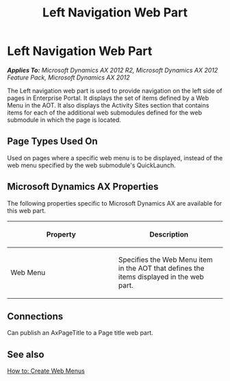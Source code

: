 ﻿---
title: Left Navigation Web Part
TOCTitle: Left Navigation
ms:assetid: 6bd6a4d1-b576-4ffb-9a71-bf2cc9831ea1
ms:mtpsurl: https://msdn.microsoft.com/en-us/library/Cc556796(v=AX.60)
ms:contentKeyID: 35245371
ms.date: 11/07/2012
mtps_version: v=AX.60
---

# Left Navigation Web Part 


_**Applies To:** Microsoft Dynamics AX 2012 R2, Microsoft Dynamics AX 2012 Feature Pack, Microsoft Dynamics AX 2012_

The Left navigation web part is used to provide navigation on the left side of pages in Enterprise Portal. It displays the set of items defined by a Web Menu in the AOT. It also displays the Activity Sites section that contains items for each of the additional web submodules defined for the web submodule in which the page is located.

## Page Types Used On

Used on pages where a specific web menu is to be displayed, instead of the web menu specified by the web submodule's QuickLaunch.

## Microsoft Dynamics AX Properties

The following properties specific to Microsoft Dynamics AX are available for this web part.

<table>
<colgroup>
<col style="width: 50%" />
<col style="width: 50%" />
</colgroup>
<thead>
<tr class="header">
<th><p>Property</p></th>
<th><p>Description</p></th>
</tr>
</thead>
<tbody>
<tr class="odd">
<td><p>Web Menu</p></td>
<td><p>Specifies the Web Menu item in the AOT that defines the items displayed in the web part.</p></td>
</tr>
</tbody>
</table>


## Connections

Can publish an AxPageTitle to a Page title web part.

## See also

[How to: Create Web Menus](how-to-create-web-menus.md)

